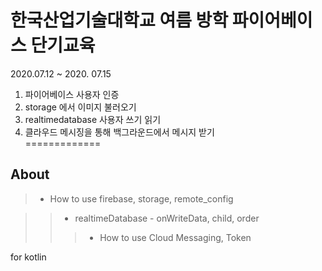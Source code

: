 
# 한국산업기술대학교 여름 방학 파이어베이스 단기교육    
2020.07.12 ~ 2020. 07.15    
1. 파이어베이스 사용자 인증
2. storage 에서 이미지 불러오기
3. realtimedatabase 사용자 쓰기 읽기
4. 클라우드 메시징을 통해 백그라운드에서 메시지 받기    
=============
## About
> * How to use firebase, storage, remote_config

> > * realtimeDatabase - onWriteData, child, order    
> > > * How to use Cloud Messaging, Token

  for kotlin 
